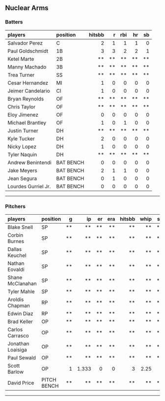 ## Nuclear Arms

### Batters

 
|players             |position  | hitsbb|  r| rbi| hr| sb| 
|:-------------------|:---------|------:|--:|---:|--:|--:| 
|Salvador Perez      |C         |      2|  1|   1|  1|  0| 
|Paul Goldschmidt    |1B        |      3|  3|   2|  2|  1| 
|Ketel Marte         |2B        |     **| **|  **| **| **| 
|Manny Machado       |3B        |     **| **|  **| **| **| 
|Trea Turner         |SS        |     **| **|  **| **| **| 
|Cesar Hernandez     |MI        |      1|  0|   0|  0|  0| 
|Jeimer Candelario   |CI        |      1|  0|   0|  0|  0| 
|Bryan Reynolds      |OF        |     **| **|  **| **| **| 
|Chris Taylor        |OF        |     **| **|  **| **| **| 
|Eloy Jimenez        |OF        |      0|  0|   0|  0|  0| 
|Michael Brantley    |OF        |      1|  0|   1|  0|  0| 
|Justin Turner       |DH        |     **| **|  **| **| **| 
|Kyle Tucker         |DH        |      2|  0|   0|  0|  0| 
|Nicky Lopez         |DH        |      1|  0|   0|  0|  0| 
|Tyler Naquin        |DH        |     **| **|  **| **| **| 
|Andrew Benintendi   |BAT BENCH |      0|  0|   0|  0|  0| 
|Jake Meyers         |BAT BENCH |      2|  1|   1|  0|  0| 
|Jean Segura         |BAT BENCH |      0|  1|   0|  0|  0| 
|Lourdes Gurriel Jr. |BAT BENCH |      0|  0|   0|  0|  0| 


* * *

### Pitchers

 
|players           |position    |  g|    ip| er| era| hitsbb| whip| so|  w| sv| 
|:-----------------|:-----------|--:|-----:|--:|---:|------:|----:|--:|--:|--:| 
|Blake Snell       |SP          | **|    **| **|  **|     **|   **| **| **| **| 
|Corbin Burnes     |SP          | **|    **| **|  **|     **|   **| **| **| **| 
|Dallas Keuchel    |SP          | **|    **| **|  **|     **|   **| **| **| **| 
|Nathan Eovaldi    |SP          | **|    **| **|  **|     **|   **| **| **| **| 
|Shane McClanahan  |SP          | **|    **| **|  **|     **|   **| **| **| **| 
|Tyler Mahle       |SP          | **|    **| **|  **|     **|   **| **| **| **| 
|Aroldis Chapman   |RP          | **|    **| **|  **|     **|   **| **| **| **| 
|Edwin Diaz        |RP          | **|    **| **|  **|     **|   **| **| **| **| 
|Brad Keller       |OP          | **|    **| **|  **|     **|   **| **| **| **| 
|Carlos Carrasco   |OP          | **|    **| **|  **|     **|   **| **| **| **| 
|Jonathan Loaisiga |OP          | **|    **| **|  **|     **|   **| **| **| **| 
|Paul Sewald       |OP          | **|    **| **|  **|     **|   **| **| **| **| 
|Scott Barlow      |OP          |  1| 1.333|  0|   0|      3| 2.25|  2|  0|  0| 
|David Price       |PITCH BENCH | **|    **| **|  **|     **|   **| **| **| **| 


* * *


